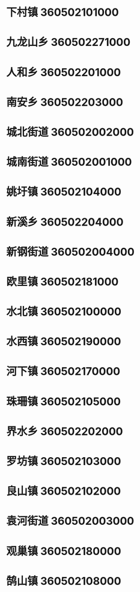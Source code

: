 # 下村镇 360502101000
# 九龙山乡 360502271000
# 人和乡 360502201000
# 南安乡 360502203000
# 城北街道 360502002000
# 城南街道 360502001000
# 姚圩镇 360502104000
# 新溪乡 360502204000
# 新钢街道 360502004000
# 欧里镇 360502181000
# 水北镇 360502100000
# 水西镇 360502190000
# 河下镇 360502170000
# 珠珊镇 360502105000
# 界水乡 360502202000
# 罗坊镇 360502103000
# 良山镇 360502102000
# 袁河街道 360502003000
# 观巢镇 360502180000
# 鹄山镇 360502108000
